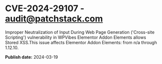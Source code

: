 # CVE-2024-29107 - audit@patchstack.com

Improper Neutralization of Input During Web Page Generation ('Cross-site Scripting') vulnerability in WPVibes Elementor Addon Elements allows Stored XSS.This issue affects Elementor Addon Elements: from n/a through 1.12.10.



**Publish date:** 2024-03-19

